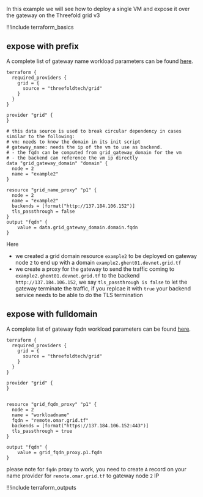 In this example we will see how to deploy a single VM and expose it over the gateway on the Threefold grid v3 

!!!include terraform_basics

## expose with prefix
A complete list of gateway name workload parameters can be found [here](https://github.com/threefoldtech/terraform-provider-grid/blob/development/docs/resources/name_proxy.md).
```
terraform {
  required_providers {
    grid = {
      source = "threefoldtech/grid"
    }
  }
}

provider "grid" {
}

# this data source is used to break circular dependency in cases similar to the following:
# vm: needs to know the domain in its init script
# gateway_name: needs the ip of the vm to use as backend.
# - the fqdn can be computed from grid_gateway_domain for the vm
# - the backend can reference the vm ip directly 
data "grid_gateway_domain" "domain" {
  node = 2
  name = "example2"
}

resource "grid_name_proxy" "p1" {
  node = 2
  name = "example2"
  backends = [format("http://137.184.106.152")]
  tls_passthrough = false
}
output "fqdn" {
    value = data.grid_gateway_domain.domain.fqdn
}

```

Here 
- we created a grid domain resource `example2` to be deployed on gateway node `2` to end up with a domain `example2.ghent01.devnet.grid.tf`
- we create a proxy for the gateway to send the traffic coming to `example2.ghent01.devnet.grid.tf` to the backend  `http://137.184.106.152`, we say `tls_passthrough is false` to let the gateway terminate the traffic, if you replcae it with `true` your backend service needs to be able to do the TLS termination


## expose with fulldomain
A complete list of gateway fqdn workload parameters can be found [here](https://github.com/threefoldtech/terraform-provider-grid/blob/development/docs/resources/fqdn_proxy.md).
```
terraform {
  required_providers {
    grid = {
      source = "threefoldtech/grid"
    }
  }
}

provider "grid" {
}


resource "grid_fqdn_proxy" "p1" {
  node = 2
  name = "workloadname"
  fqdn = "remote.omar.grid.tf"
  backends = [format("https://137.184.106.152:443")]
  tls_passthrough = true
}

output "fqdn" {
    value = grid_fqdn_proxy.p1.fqdn
}
```

please note for `fqdn` proxy to work, you need to create `A` record on your name provider for `remote.omar.grid.tf`  to gateway node `2` IP


!!!include terraform_outputs